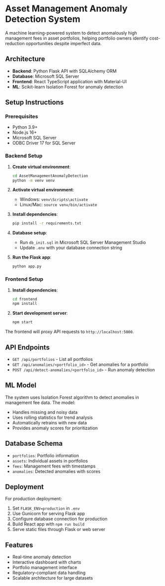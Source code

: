 # Asset Management Anomaly Detection System

A machine learning-powered system to detect anomalously high management fees in asset portfolios, helping portfolio owners identify cost-reduction opportunities despite imperfect data.

## Architecture

- **Backend**: Python Flask API with SQLAlchemy ORM
- **Database**: Microsoft SQL Server
- **Frontend**: React TypeScript application with Material-UI
- **ML**: Scikit-learn Isolation Forest for anomaly detection

## Setup Instructions

### Prerequisites
- Python 3.9+
- Node.js 16+
- Microsoft SQL Server
- ODBC Driver 17 for SQL Server

### Backend Setup

1. **Create virtual environment**:
   ```bash
   cd AssetManagementAnomalyDetection
   python -m venv venv
   ```

2. **Activate virtual environment**:
   - Windows: `venv\Scripts\activate`
   - Linux/Mac: `source venv/bin/activate`

3. **Install dependencies**:
   ```bash
   pip install -r requirements.txt
   ```

4. **Database setup**:
   - Run `db_init.sql` in Microsoft SQL Server Management Studio
   - Update `.env` with your database connection string

5. **Run the Flask app**:
   ```bash
   python app.py
   ```

### Frontend Setup

1. **Install dependencies**:
   ```bash
   cd frontend
   npm install
   ```

2. **Start development server**:
   ```bash
   npm start
   ```

The frontend will proxy API requests to `http://localhost:5000`.

## API Endpoints

- `GET /api/portfolios` - List all portfolios
- `GET /api/anomalies/<portfolio_id>` - Get anomalies for a portfolio
- `POST /api/detect-anomalies/<portfolio_id>` - Run anomaly detection

## ML Model

The system uses Isolation Forest algorithm to detect anomalies in management fee data. The model:

- Handles missing and noisy data
- Uses rolling statistics for trend analysis
- Automatically retrains with new data
- Provides anomaly scores for prioritization

## Database Schema

- `portfolios`: Portfolio information
- `assets`: Individual assets in portfolios
- `fees`: Management fees with timestamps
- `anomalies`: Detected anomalies with scores

## Deployment

For production deployment:

1. Set `FLASK_ENV=production` in `.env`
2. Use Gunicorn for serving Flask app
3. Configure database connection for production
4. Build React app with `npm run build`
5. Serve static files through Flask or web server

## Features

- Real-time anomaly detection
- Interactive dashboard with charts
- Portfolio management interface
- Regulatory-compliant data handling
- Scalable architecture for large datasets
